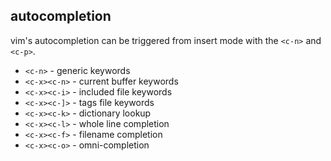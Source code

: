 ## autocompletion

vim's autocompletion can be triggered from insert mode with the `<c-n>` and `<c-p>`.

* `<c-n>` - generic keywords
* `<c-x><c-n>` - current buffer keywords
* `<c-x><c-i>` - included file keywords
* `<c-x><c-]>` - tags file keywords
* `<c-x><c-k>` - dictionary lookup
* `<c-x><c-l>` - whole line completion
* `<c-x><c-f>` - filename completion
* `<c-x><c-o>` - omni-completion
